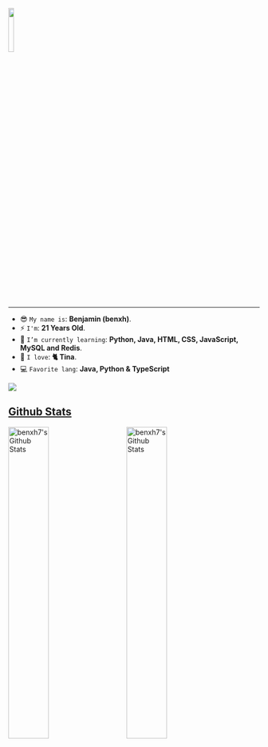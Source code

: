 <!-- Imagen -->
<!-- ![64786f790030895a9e99e54b1a2fb22a](https://user-images.githubusercontent.com/108086683/208324894-1fcf78ce-65c6-478a-80ed-701eb6c04d9b.gif) -->
<!--<img src="https://imgur.com/XbRGAxK.jpg">-->
<!--<a href=#><img src="contributions.svg"></a>

<p align="center">
  <a href="https://git.io/typing-svg"><img src="https://readme-typing-svg.demolab.com?font=Fira+Code&pause=1000&color=118D04&center=true&vCenter=true&width=435&lines=-+Hi%2C+I%E2%80%99m+%40benxh.;-+Programmer+Analyst+Student" alt="Typing SVG" /></a>
</p> -->

<p align='left'>
    <img src='https://komarev.com/ghpvc/?username=benxh&color=blue' width='15%'/>
</p>

<hr/>

* 😎 `My name is`: **Benjamin (benxh)**.
* ⚡ `I'm`: **21 Years Old**.
* 🌱 `I’m currently learning`: **Python, Java, HTML, CSS, JavaScript, MySQL and Redis**.
* 💖 `I love`: **🐈 Tina**.
* 💻 `Favorite lang`: **Java, Python & TypeScript**
<!-- Perfil de Discord -->
<div align='left'>
  <a href='https://dsc.bio/benxh'>
  <img src='https://lanyard.kyrie25.dev/api/500095712348995584?imgStyle=square&gradient=FFB900-FFCC45-FFDC7E-FFFFFF'/>
</div>

## Github Stats

<a href="https://github.com/benxh7"><img align="center" src="https://github-readme-stats-anuraghazra1.vercel.app/api?username=benxh7&theme=great-gatsby&locale=en&count_private=true&show_icons=true" width=40% alt="benxh7's Github Stats"></a>&nbsp;&nbsp;&nbsp;&nbsp;&nbsp;&nbsp;&nbsp;&nbsp; <a href="https://github.com/benxh7"><img align="center" src="https://github-readme-stats.vercel.app/api/top-langs/?username=benxh7&layout=compact&theme=great-gatsby&locale=en" width=40% alt="benxh7's Github Stats"></a>
